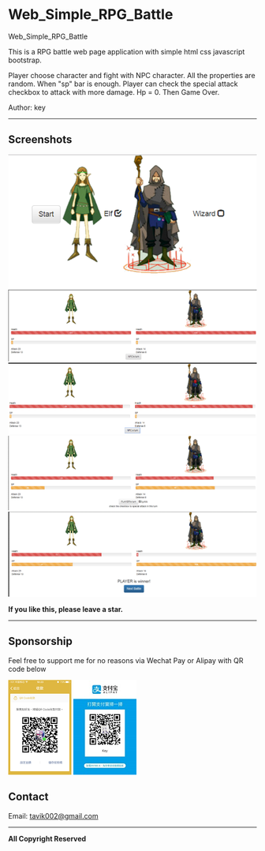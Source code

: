 # Web_Simple_RPG_Battle

Web_Simple_RPG_Battle
 
This is a RPG battle web page application with simple html css javascript bootstrap. 

Player choose character and fight with NPC character. All the properties are random.
When "sp" bar is enough. Player can check the special attack checkbox to attack with more damage.
Hp = 0. Then Game Over.

Author: key



-----

## Screenshots


![scr01](https://github.com/tavik000/Web_Simple_RPG_Battle/raw/master/Screenshots/scr01.png)
![scr02](https://github.com/tavik000/Web_Simple_RPG_Battle/raw/master/Screenshots/scr02.png)
![scr03](https://github.com/tavik000/Web_Simple_RPG_Battle/raw/master/Screenshots/scr03.png)
![scr04](https://github.com/tavik000/Web_Simple_RPG_Battle/raw/master/Screenshots/scr04.png)
![scr05](https://github.com/tavik000/Web_Simple_RPG_Battle/raw/master/Screenshots/scr05.png)


**If you like this, please leave a star.**

-----

## Sponsorship
Feel free to support me for no reasons via Wechat Pay or Alipay with QR code below



![wechat pay](https://github.com/tavik000/Web_Simple_RPG_Battle/raw/master/Screenshots/wechatpay.png)
![alipay](https://github.com/tavik000/Web_Simple_RPG_Battle/raw/master/Screenshots/alipay.jpg)




## Contact



Email:  tavik002@gmail.com

-----

**All Copyright Reserved**
